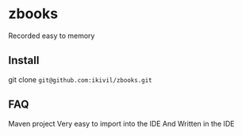 # zbooks
Recorded easy to memory

## Install
git clone `git@github.com:ikivil/zbooks.git`

## FAQ
Maven project Very easy to import into the IDE And Written in the IDE